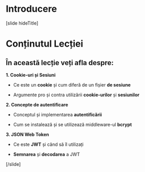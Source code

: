 # Introducere

[slide hideTitle]

# Conținutul Lecției

## În această lecție veți afla despre:

**1. Cookie-uri și Sesiuni**

- Ce este un **cookie** și cum diferă de un fișier **de sesiune**

- Argumente pro și contra utilizării **cookie-urilor** și **sesiunilor**

**2. Concepte de autentificare**

- Conceptul și implementarea **autentificării**

- Cum se instalează și se utilizează middleware-ul **bcrypt** 

**3. JSON Web Token**

- Ce este **JWT** și când să îl utilizați

- **Semnarea** și **decodarea** a JWT

[/slide]
